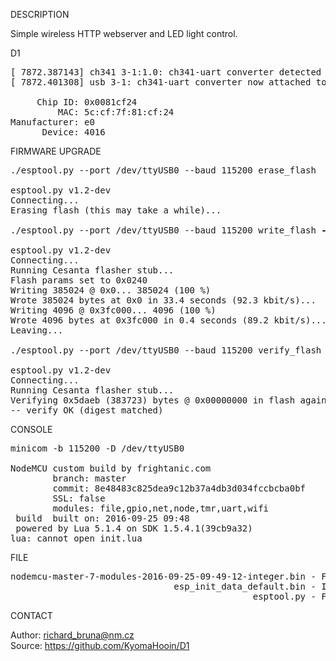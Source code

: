 
DESCRIPTION

Simple wireless HTTP webserver and LED light control.

D1
<pre>
[ 7872.387143] ch341 3-1:1.0: ch341-uart converter detected
[ 7872.401308] usb 3-1: ch341-uart converter now attached to ttyUSB0

     Chip ID: 0x0081cf24
         MAC: 5c:cf:7f:81:cf:24
Manufacturer: e0
      Device: 4016
</pre>
FIRMWARE UPGRADE
<pre>
./esptool.py --port /dev/ttyUSB0 --baud 115200 erase_flash

esptool.py v1.2-dev
Connecting...
Erasing flash (this may take a while)...

./esptool.py --port /dev/ttyUSB0 --baud 115200 write_flash <b>-fm dio -fs 32m</b> 0x00000 nodemcu-master-7-modules-2016-09-25-09-49-12-integer.bin <b>0x3fc000</b> esp_init_data_default.bin 

esptool.py v1.2-dev
Connecting...
Running Cesanta flasher stub...
Flash params set to 0x0240
Writing 385024 @ 0x0... 385024 (100 %)
Wrote 385024 bytes at 0x0 in 33.4 seconds (92.3 kbit/s)...
Writing 4096 @ 0x3fc000... 4096 (100 %)
Wrote 4096 bytes at 0x3fc000 in 0.4 seconds (89.2 kbit/s)...
Leaving...

./esptool.py --port /dev/ttyUSB0 --baud 115200 verify_flash 0x00000 nodemcu-master-7-modules-2016-09-25-09-49-12-integer.bin 

esptool.py v1.2-dev
Connecting...
Running Cesanta flasher stub...
Verifying 0x5daeb (383723) bytes @ 0x00000000 in flash against nodemcu-master-7-modules-2016-09-25-09-49-12-integer.bin...
-- verify OK (digest matched)
</pre>
CONSOLE
<pre>
minicom -b 115200 -D /dev/ttyUSB0

NodeMCU custom build by frightanic.com
        branch: master
        commit: 8e48483c825dea9c12b37a4db3d034fccbcba0bf
        SSL: false
        modules: file,gpio,net,node,tmr,uart,wifi
 build  built on: 2016-09-25 09:48
 powered by Lua 5.1.4 on SDK 1.5.4.1(39cb9a32)
lua: cannot open init.lua
</pre>
FILE
<pre>
nodemcu-master-7-modules-2016-09-25-09-49-12-integer.bin - Firmware SDK 1.5.4.1
                               esp_init_data_default.bin - Init block patch.
                                              esptool.py - Flashing tool by Fredrik Ahlberg.
</pre>
CONTACT

Author: richard_bruna@nm.cz<br>
Source: https://github.com/KyomaHooin/D1
